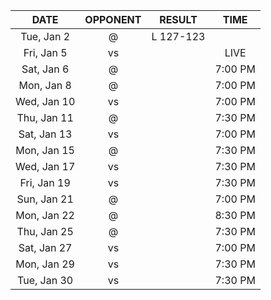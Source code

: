 |    DATE     |        OPPONENT         |  RESULT   |  TIME   |
|:-----------:|:-----------------------:|:---------:|:-------:|
| Tue, Jan 2  |    @ [](/r/thunder)     | L 127-123 |         |
| Fri, Jan 5  |   vs [](/r/utahjazz)    |           |  LIVE   |
| Sat, Jan 6  |     @ [](/r/pacers)     |           | 7:00 PM |
| Mon, Jan 8  |     @ [](/r/pacers)     |           | 7:00 PM |
| Wed, Jan 10 | vs [](/r/timberwolves)  |           | 7:00 PM |
| Thu, Jan 11 |    @ [](/r/mkebucks)    |           | 7:30 PM |
| Sat, Jan 13 |    vs [](/r/rockets)    |           | 7:00 PM |
| Mon, Jan 15 | @ [](/r/torontoraptors) |           | 7:30 PM |
| Wed, Jan 17 |   vs [](/r/nbaspurs)    |           | 7:30 PM |
| Fri, Jan 19 | vs [](/r/denvernuggets) |           | 7:30 PM |
| Sun, Jan 21 |    @ [](/r/rockets)     |           | 7:00 PM |
| Mon, Jan 22 |   @ [](/r/mavericks)    |           | 8:30 PM |
| Thu, Jan 25 |      @ [](/r/heat)      |           | 7:30 PM |
| Sat, Jan 27 |  vs [](/r/laclippers)   |           | 7:00 PM |
| Mon, Jan 29 | vs [](/r/nolapelicans)  |           | 7:30 PM |
| Tue, Jan 30 |    vs [](/r/pacers)     |           | 7:30 PM |